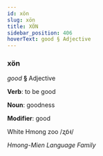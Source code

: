 ```yaml
---
id: xön
slug: xön
title: XÖN
sidebar_position: 406
hoverText: good § Adjective
---
```


### xön

*good* **§** Adjective

**Verb**: to be good

**Noun**: goodness

**Modifier**: good

White Hmong zoo /ʐɒ̃˧/

*Hmong-Mien Language Family*